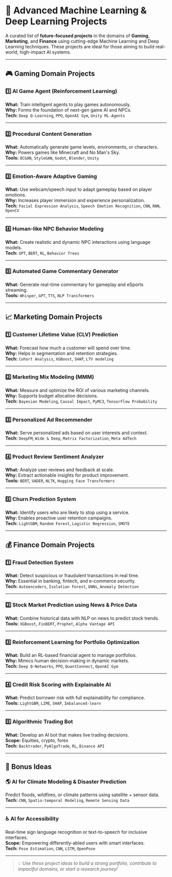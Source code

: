 # 🚀 Advanced Machine Learning & Deep Learning Projects

A curated list of **future-focused projects** in the domains of **Gaming**, **Marketing**, and **Finance** using cutting-edge Machine Learning and Deep Learning techniques. These projects are ideal for those aiming to build real-world, high-impact AI systems.

---

## 🎮 Gaming Domain Projects

### 1️⃣ AI Game Agent (Reinforcement Learning)
**What:** Train intelligent agents to play games autonomously.  
**Why:** Forms the foundation of next-gen game AI and NPCs.  
**Tech:** `Deep Q-Learning`, `PPO`, `OpenAI Gym`, `Unity ML-Agents`

---

### 2️⃣ Procedural Content Generation
**What:** Automatically generate game levels, environments, or characters.  
**Why:** Powers games like Minecraft and No Man's Sky.  
**Tools:** `DCGAN`, `StyleGAN`, `Godot`, `Blender`, `Unity`

---

### 3️⃣ Emotion-Aware Adaptive Gaming
**What:** Use webcam/speech input to adapt gameplay based on player emotions.  
**Why:** Increases player immersion and experience personalization.  
**Tech:** `Facial Expression Analysis`, `Speech Emotion Recognition`, `CNN`, `RNN`, `OpenCV`

---

### 4️⃣ Human-like NPC Behavior Modeling
**What:** Create realistic and dynamic NPC interactions using language models.  
**Tech:** `GPT`, `BERT`, `RL`, `Behavior Trees`

---

### 5️⃣ Automated Game Commentary Generator
**What:** Generate real-time commentary for gameplay and eSports streaming.  
**Tools:** `Whisper`, `GPT`, `TTS`, `NLP Transformers`

---

## 📈 Marketing Domain Projects

### 1️⃣ Customer Lifetime Value (CLV) Prediction
**What:** Forecast how much a customer will spend over time.  
**Why:** Helps in segmentation and retention strategies.  
**Tech:** `Cohort Analysis`, `XGBoost`, `SHAP`, `LTV modeling`

---

### 2️⃣ Marketing Mix Modeling (MMM)
**What:** Measure and optimize the ROI of various marketing channels.  
**Why:** Supports budget allocation decisions.  
**Tech:** `Bayesian Modeling`, `Causal Impact`, `PyMC3`, `TensorFlow Probability`

---

### 3️⃣ Personalized Ad Recommender
**What:** Serve personalized ads based on user interests and context.  
**Tech:** `DeepFM`, `Wide & Deep`, `Matrix Factorization`, `Meta AdTech`

---

### 4️⃣ Product Review Sentiment Analyzer
**What:** Analyze user reviews and feedback at scale.  
**Why:** Extract actionable insights for product improvement.  
**Tools:** `BERT`, `VADER`, `NLTK`, `Hugging Face Transformers`

---

### 5️⃣ Churn Prediction System
**What:** Identify users who are likely to stop using a service.  
**Why:** Enables proactive user retention campaigns.  
**Tech:** `LightGBM`, `Random Forest`, `Logistic Regression`, `SMOTE`

---

## 💰 Finance Domain Projects

### 1️⃣ Fraud Detection System
**What:** Detect suspicious or fraudulent transactions in real time.  
**Why:** Essential in banking, fintech, and e-commerce security.  
**Tech:** `Autoencoders`, `Isolation Forest`, `GNNs`, `Anomaly Detection`

---

### 2️⃣ Stock Market Prediction using News & Price Data
**What:** Combine historical data with NLP on news to predict stock trends.  
**Tools:** `XGBoost`, `FinBERT`, `Prophet`, `Alpha Vantage API`

---

### 3️⃣ Reinforcement Learning for Portfolio Optimization
**What:** Build an RL-based financial agent to manage portfolios.  
**Why:** Mimics human decision-making in dynamic markets.  
**Tech:** `Deep Q-Networks`, `PPO`, `QuantConnect`, `OpenAI Gym`

---

### 4️⃣ Credit Risk Scoring with Explainable AI
**What:** Predict borrower risk with full explainability for compliance.  
**Tools:** `LightGBM`, `LIME`, `SHAP`, `Imbalanced-learn`

---

### 5️⃣ Algorithmic Trading Bot
**What:** Develop an AI bot that makes live trading decisions.  
**Scope:** Equities, crypto, forex  
**Tech:** `Backtrader`, `PyAlgoTrade`, `RL`, `Binance API`

---

## 🧠 Bonus Ideas

### 🌎 AI for Climate Modeling & Disaster Prediction
Predict floods, wildfires, or climate patterns using satellite + sensor data.  
**Tech:** `CNN`, `Spatio-temporal Modeling`, `Remote Sensing Data`

---

### ♿ AI for Accessibility
Real-time sign language recognition or text-to-speech for inclusive interfaces.  
**Scope:** Empowering differently-abled users with smart interfaces.  
**Tech:** `Pose Estimation`, `CNN`, `LSTM`, `OpenPose`

---

> 💡 *Use these project ideas to build a strong portfolio, contribute to impactful domains, or start a research journey!*
